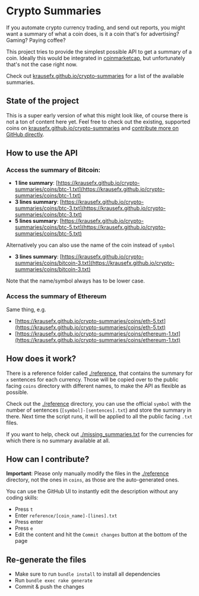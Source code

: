# Crypto Summaries

If you automate crypto currency trading, and send out reports, you might want a summary of what a coin does, is it a coin that's for advertising? Gaming? Paying coffee?

This project tries to provide the simplest possible API to get a summary of a coin. Ideally this would be integrated in [coinmarketcap](https://coinmarketcap.com), but unfortunately that's not the case right now.

Check out [krausefx.github.io/crypto-summaries](https://krausefx.github.io/crypto-summaries/) for a list of the available summaries.

## State of the project

This is a super early version of what this might look like, of course there is not a ton of content here yet. Feel free to check out the existing, supported coins on [krausefx.github.io/crypto-summaries](https://krausefx.github.io/crypto-summaries/) and [contribute more on GitHub directly](#how-can-i-contribute).

## How to use the API

### Access the summary of Bitcoin:

- **1 line summary**: [https://krausefx.github.io/crypto-summaries/coins/btc-1.txt](https://krausefx.github.io/crypto-summaries/coins/btc-1.txt)
- **3 lines summary**: [https://krausefx.github.io/crypto-summaries/coins/btc-3.txt](https://krausefx.github.io/crypto-summaries/coins/btc-3.txt)
- **5 lines summary**: [https://krausefx.github.io/crypto-summaries/coins/btc-5.txt](https://krausefx.github.io/crypto-summaries/coins/btc-5.txt)

Alternatively you can also use the name of the coin instead of `symbol`

- **3 lines summary**: [https://krausefx.github.io/crypto-summaries/coins/bitcoin-3.txt](https://krausefx.github.io/crypto-summaries/coins/bitcoin-3.txt)

Note that the name/symbol always has to be lower case.

### Access the summary of Ethereum

Same thing, e.g.

- [https://krausefx.github.io/crypto-summaries/coins/eth-5.txt](https://krausefx.github.io/crypto-summaries/coins/eth-5.txt)
- [https://krausefx.github.io/crypto-summaries/coins/ethereum-1.txt](https://krausefx.github.io/crypto-summaries/coins/ethereum-1.txt)

## How does it work?

There is a reference folder called [./reference](./reference), that contains the summary for `x` sentences for each currency. Those will be copied over to the public facing `coins` directory with different names, to make the API as flexible as possible.

Check out the [./reference](./reference) directory, you can use the official `symbol` with the number of sentences (`[symbol]-[sentences].txt`) and store the summary in there. Next time the script runs, it will be applied to all the public facing `.txt` files.

If you want to help, check out [./missing_summaries.txt](./missing_summaries.txt) for the currencies for which there is no summary available at all.

## How can I contribute?

**Important**: Please only manually modify the files in the [./reference](./reference) directory, not the ones in `coins`, as those are the auto-generated ones.

You can use the GitHub UI to instantly edit the description without any coding skills:

- Press `t`
- Enter `reference/[coin_name]-[lines].txt`
- Press enter
- Press `e`
- Edit the content and hit the `Commit changes` button at the bottom of the page

## Re-generate the files

- Make sure to run `bundle install` to install all dependencies
- Run `bundle exec rake generate`
- Commit & push the changes
